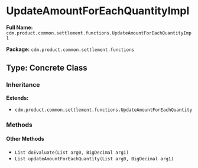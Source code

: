 # UpdateAmountForEachQuantityImpl

**Full Name:** `cdm.product.common.settlement.functions.UpdateAmountForEachQuantityImpl`

**Package:** `cdm.product.common.settlement.functions`

## Type: Concrete Class

### Inheritance

**Extends:**
- `cdm.product.common.settlement.functions.UpdateAmountForEachQuantity`

### Methods

#### Other Methods

- `List doEvaluate(List arg0, BigDecimal arg1)`
- `List updateAmountForEachQuantity(List arg0, BigDecimal arg1)`

